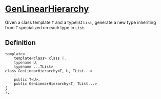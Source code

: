 # [GenLinearHierarchy](GenLinearHierarchy.hpp)

Given a class template `T` and a typelist `List`, generate a new type inheriting from `T` specialized on each type in `List`.

## Definition

```
template<
    template<class> class T,
    typename U,
    typename ...TList>
class GenLinearHierarchy<T, U, TList...>
    :
    public T<U>,
    public GenLinearHierarchy<T, TList...>
{
};
```

